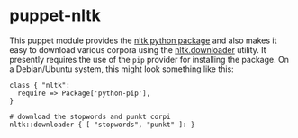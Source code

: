 puppet-nltk
===========

This puppet module provides the
[nltk python package](http://nltk.org/) and also makes it easy to
download various corpora using the
[nltk.downloader](http://nltk.org/data.html) utility. It presently
requires the use of the `pip` provider for installing the package. On
a Debian/Ubuntu system, this might look something like this:


    class { "nltk":
      require => Package['python-pip'],
    }

    # download the stopwords and punkt corpi
    nltk::downloader { [ "stopwords", "punkt" ]: }
